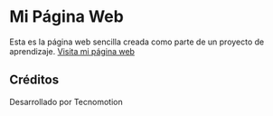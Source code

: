 # Mi Página Web

Esta es la página web sencilla creada como parte de un proyecto de aprendizaje. [Visita mi página web](https://tecnomotion-unal2024-1.github.io/)



## Créditos

Desarrollado por Tecnomotion

